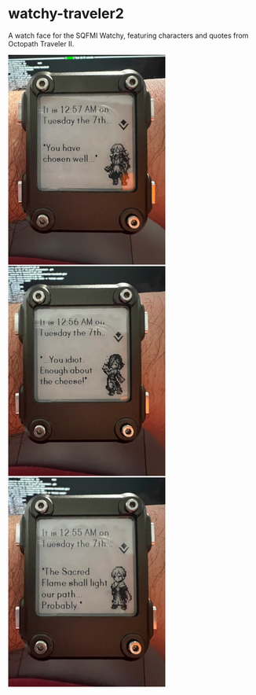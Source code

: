 watchy-traveler2
================

A watch face for the SQFMI Watchy, featuring characters and quotes from
Octopath Traveler II.

![Osvald screenshot](/screenshots/osvald.png?raw=true)
![Throne screenshot](/screenshots/throne.png?raw=true)
![Tenemos screenshot](/screenshots/tenemos.png?raw=true)
